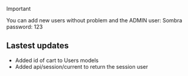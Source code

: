 > [!IMPORTANT]
> You can add new users without problem and the ADMIN user: Sombra password: 123

## Lastest updates

- Added id of cart to Users models
- Added api/session/current to return the session user
